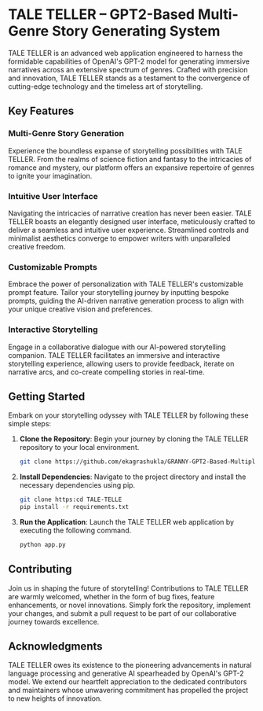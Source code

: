 # TALE TELLER – GPT2-Based Multi-Genre Story Generating System

TALE TELLER is an advanced web application engineered to harness the formidable capabilities of OpenAI's GPT-2 model for generating immersive narratives across an extensive spectrum of genres. Crafted with precision and innovation, TALE TELLER stands as a testament to the convergence of cutting-edge technology and the timeless art of storytelling.

## Key Features

### Multi-Genre Story Generation

Experience the boundless expanse of storytelling possibilities with TALE TELLER. From the realms of science fiction and fantasy to the intricacies of romance and mystery, our platform offers an expansive repertoire of genres to ignite your imagination.

### Intuitive User Interface

Navigating the intricacies of narrative creation has never been easier. TALE TELLER boasts an elegantly designed user interface, meticulously crafted to deliver a seamless and intuitive user experience. Streamlined controls and minimalist aesthetics converge to empower writers with unparalleled creative freedom.

### Customizable Prompts

Embrace the power of personalization with TALE TELLER's customizable prompt feature. Tailor your storytelling journey by inputting bespoke prompts, guiding the AI-driven narrative generation process to align with your unique creative vision and preferences.

### Interactive Storytelling

Engage in a collaborative dialogue with our AI-powered storytelling companion. TALE TELLER facilitates an immersive and interactive storytelling experience, allowing users to provide feedback, iterate on narrative arcs, and co-create compelling stories in real-time.

## Getting Started

Embark on your storytelling odyssey with TALE TELLER by following these simple steps:

1. **Clone the Repository**: Begin your journey by cloning the TALE TELLER repository to your local environment.

   ```bash
   git clone https://github.com/ekagrashukla/GRANNY-GPT2-Based-Multiple_Genre-Story-Generator-Web-Application.git


2. **Install Dependencies**: Navigate to the project directory and install the necessary dependencies using pip.

   ```bash
   git clone https:cd TALE-TELLE
   pip install -r requirements.txt

4. **Run the Application**: Launch the TALE TELLER web application by executing the following command.
   
   ```bash
   python app.py

## Contributing

Join us in shaping the future of storytelling! Contributions to TALE TELLER are warmly welcomed, whether in the form of bug fixes, feature enhancements, or novel innovations. Simply fork the repository, implement your changes, and submit a pull request to be part of our collaborative journey towards excellence.

## Acknowledgments

TALE TELLER owes its existence to the pioneering advancements in natural language processing and generative AI spearheaded by OpenAI's GPT-2 model. We extend our heartfelt appreciation to the dedicated contributors and maintainers whose unwavering commitment has propelled the project to new heights of innovation.

